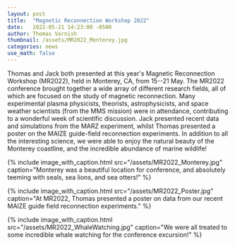 ```yaml
---
layout: post
title:  "Magnetic Reconnection Workshop 2022"
date:   2022-05-21 14:23:00 -0500
author: Thomas Varnish
thumbnail: /assets/MR2022_Monterey.jpg
categories: news
use_math: false
---
```


Thomas and Jack both presented at this year's Magnetic Reconnection Workshop (MR2022), held in Monterey, CA, from 15--21 May. The MR2022 conference brought together a wide array of different research fields, all of which are focused on the study of magnetic reconnection. Many experimental plasma physicists, theorists, astrophysicists, and space weather scientists (from the MMS mission) were in attendance, contributing to a wonderful week of scientific discussion. Jack presented recent data and simulations from the MARZ experiment, whilst Thomas presented a poster on the MAIZE guide-field reconnection experiments. In addition to all the interesting science, we were able to enjoy the natural beauty of the Monterey coastline, and the incredible abundance of marine wildlife!


{% include image_with_caption.html 
    src="/assets/MR2022_Monterey.jpg" 
    caption="Monterey was a beautiful location for conference, and absolutely teeming with seals, sea lions, and sea otters!"
%}

{% include image_with_caption.html 
    src="/assets/MR2022_Poster.jpg" 
    caption="At MR2022, Thomas presented a poster on data from our recent MAIZE guide field reconnection experiments."
%}

{% include image_with_caption.html 
    src="/assets/MR2022_WhaleWatching.jpg" 
    caption="We were all treated to some incredible whale watching for the conference excursion!"
%}
